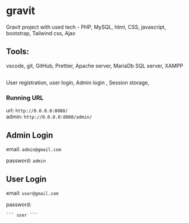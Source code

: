 # gravit
Gravit project with used tech - PHP, MySQL, html, CSS, javascript, bootstrap, Tailwind css, Ajax

## Tools: 
vscode, git, GitHub, Prettier, Apache server, MariaDb SQL server, XAMPP

##
User registration, user login, Admin login , Session storage, 

### Running URL 
url: ``http://0.0.0.0:8080/`` 
<br>
admin: ``http://0.0.0.0:8080/admin/``

## Admin Login

email:  ```admin@gmail.com```
<br>

password: ```admin```

## User Login

email:  ```user@gmail.com```
<br>

password: 
```
``` user ``` 
```
